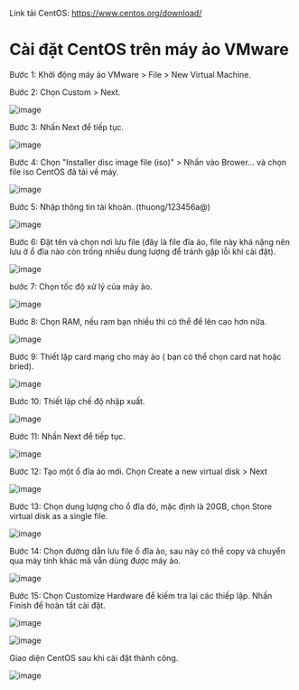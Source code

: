 Link tải CentOS: https://www.centos.org/download/

# Cài đặt CentOS trên máy ảo VMware

Bước 1: Khởi động máy ảo VMware > File > New Virtual Machine.

Bước 2: Chọn Custom > Next.

![image](https://user-images.githubusercontent.com/111716161/187147358-81472540-f627-44bc-aa54-872777c3928a.png)

Bước 3: Nhấn Next để tiếp tục.

![image](https://user-images.githubusercontent.com/111716161/187147450-e85d53b3-20ea-4b33-bd0d-7c97c25ee856.png)

Bước 4: Chọn "Installer disc image file (iso)" > Nhấn vào Brower... và chọn file iso CentOS đã tải về máy.  

![image](https://user-images.githubusercontent.com/111716161/187147750-12586bd7-b982-420b-b54c-b8ea9a071cb4.png)

Bước 5: Nhập thông tin tài khoản. (thuong/123456a@)

![image](https://user-images.githubusercontent.com/111716161/187147904-91cd276b-0958-40f8-8659-3f9d346f4dd6.png)

Bước 6:  Đặt tên và chọn nơi lưu file (đây là file đĩa ảo, file này khá nặng nên lưu ở ổ đĩa nào còn trống nhiều dung lượng để tránh gặp lỗi khi cài đặt).

![image](https://user-images.githubusercontent.com/111716161/187147989-65012a84-814a-4df0-89ca-5c1dae5bca60.png)

bước 7: Chọn tốc độ xử lý của máy ảo.

![image](https://user-images.githubusercontent.com/111716161/187148058-650b3b35-154e-435f-8c18-f46729fe9392.png)

Bước 8: Chọn RAM,  nếu ram bạn nhiều thì có thể để lên cao hơn nữa.

![image](https://user-images.githubusercontent.com/111716161/187148166-0fdf43e6-81e6-40e5-a567-7656b37b22f6.png)

Bước 9:  Thiết lập card mạng cho máy ảo ( bạn có thể chọn card nat hoặc bried).

![image](https://user-images.githubusercontent.com/111716161/187148832-c43e563e-24ce-4feb-a3ba-6436faa82c07.png)

Bước 10: Thiết lập chế độ nhập xuất.

![image](https://user-images.githubusercontent.com/111716161/187148914-4916c105-c463-4fe4-96bd-9c0759df1028.png)

Bước 11: Nhấn Next để tiếp tục.

![image](https://user-images.githubusercontent.com/111716161/187148954-704c6b58-2bbb-46e3-ba89-40d21213389c.png)

Bước 12: Tạo một ổ đĩa ảo mới. Chọn Create a new virtual disk > Next

![image](https://user-images.githubusercontent.com/111716161/187149107-3d4624aa-af39-422c-8dfc-d9e2dc9543ef.png)

Bước 13: Chọn dung lượng cho ổ đĩa đó, mặc định là 20GB, chọn Store virtual disk as a single file.

![image](https://user-images.githubusercontent.com/111716161/187149185-bd777f9d-fe0f-4214-971c-b83d856a9239.png)

Bước 14: Chọn đường dẫn lưu file ổ đĩa ảo, sau này có thể copy và chuyển qua máy tính khác mã vẫn dùng được máy ảo.

![image](https://user-images.githubusercontent.com/111716161/187149235-0f2c43ae-9db0-478c-aca3-5cde57d00dfa.png)

Bước 15: Chọn Customize Hardware để kiếm tra lại các thiếp lập. Nhấn Finish để hoàn tất cài đặt. 

![image](https://user-images.githubusercontent.com/111716161/187149532-1b4ca090-3771-4eb1-affa-6eeecaeffd27.png)

![image](https://user-images.githubusercontent.com/111716161/187150899-1ce12c92-52d0-441e-83ac-ad26c95bea58.png)

Giao diện CentOS sau khi cài đặt thành công.

![image](https://user-images.githubusercontent.com/111716161/187153535-6a0773f5-c428-4866-b335-dc7da0d06da3.png)

